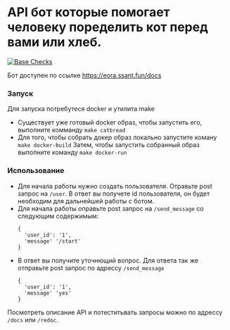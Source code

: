 # API бот которые помогает человеку поределить кот перед вами или хлеб.

[![Base Checks](https://github.com/zavr1k/eora_test/actions/workflows/checks.yml/badge.svg)](https://github.com/zavr1k/eora_test/actions/workflows/checks.yml)

Бот доступен по ссылке https://eora.ssant.fun/docs

### Запуск

Для запуска потребутеся docker и утилита make

- Существует уже готовый docker образ, чтобы запустить его, выполните комманду `make catbread`
- Для того, чтобы собрать докер образ локально запустите коману `make docker-build`
  Затем, чтобы запустить собранный образ выполните команду `make docker-run`

### Использование

- Для начала работы нужно создать пользователя. Отравьте post запрос на `/user`.
  В ответ вы получете id пользователя, он будет необходим для дальнейшей работы с ботом.
- Для начала работы оправьте post запрос на `/send_message` со следующим содержимым:
  ```
  {
    'user_id': '1',
    'message' '/start'
  }
  ```
- В ответ вы получите уточнющий вопрос. Для ответа так же отправьте post запрос по адрессу `/send_message`
  ```
  {
    'user_id': '1',
    'message' 'yes'
  }
  ```

Посмотреть описание API и потеститьвать запросы можно по адрессу `/docs` или `/redoc`.
